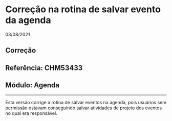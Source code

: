# Correção na rotina de salvar evento da agenda
03/08/2021
## Correção
## Referência: CHM53433
## Módulo: Agenda
***

Esta versão corrige a rotina de salvar eventos na agenda, pois usuários sem permissão estavam conseguindo salvar atividades de projeto dos eventos no qual era responsável.